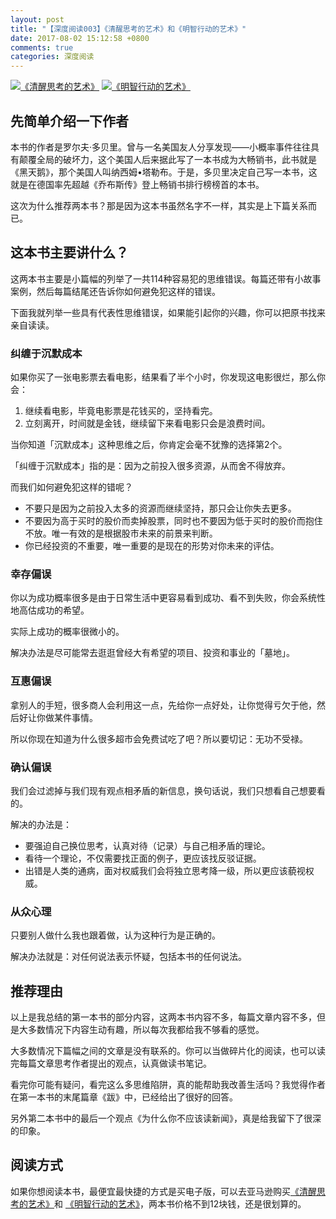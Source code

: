 ```yaml
---
layout: post
title: "【深度阅读003】《清醒思考的艺术》和《明智行动的艺术》"
date: 2017-08-02 15:12:58 +0800
comments: true
categories: 深度阅读
---
```


[![《清醒思考的艺术》](https://images-cn.ssl-images-amazon.com/images/I/51BlUKGfSWL._SX358_BO1,204,203,200_.jpg)](https://www.amazon.cn/dp/B00CFEYLU4/?ie=UTF8&tag=forecho0c-23)
[![《明智行动的艺术》](https://images-cn.ssl-images-amazon.com/images/I/51eZ7jSqNxL._SX358_BO1,204,203,200_.jpg)](https://www.amazon.cn/dp/B00GFFKJIC/?ie=UTF8&tag=forecho0c-23)

## 先简单介绍一下作者

本书的作者是罗尔夫·多贝里。曾与一名美国友人分享发现——小概率事件往往具有颠覆全局的破坏力，这个美国人后来据此写了一本书成为大畅销书，此书就是《黑天鹅》，那个美国人叫纳西姆•塔勒布。于是，多贝里决定自己写一本书，这就是在德国率先超越《乔布斯传》登上畅销书排行榜榜首的本书。

这次为什么推荐两本书？那是因为这本书虽然名字不一样，其实是上下篇关系而已。

<!--more-->

## 这本书主要讲什么？

这两本书主要是小篇幅的列举了一共114种容易犯的思维错误。每篇还带有小故事案例，然后每篇结尾还告诉你如何避免犯这样的错误。

下面我就列举一些具有代表性思维错误，如果能引起你的兴趣，你可以把原书找来亲自读读。

### 纠缠于沉默成本

如果你买了一张电影票去看电影，结果看了半个小时，你发现这电影很烂，那么你会：

1. 继续看电影，毕竟电影票是花钱买的，坚持看完。
2. 立刻离开，时间就是金钱，继续留下来看电影只会是浪费时间。

当你知道「沉默成本」这种思维之后，你肯定会毫不犹豫的选择第2个。

「纠缠于沉默成本」指的是：因为之前投入很多资源，从而舍不得放弃。

而我们如何避免犯这样的错呢？

- 不要只是因为之前投入太多的资源而继续坚持，那只会让你失去更多。
- 不要因为高于买时的股价而卖掉股票，同时也不要因为低于买时的股价而抱住不放。唯一有效的是根据股市未来的前景来判断。
- 你已经投资的不重要，唯一重要的是现在的形势对你未来的评估。

### 幸存偏误

你以为成功概率很多是由于日常生活中更容易看到成功、看不到失败，你会系统性地高估成功的希望。

实际上成功的概率很微小的。

解决办法是尽可能常去逛逛曾经大有希望的项目、投资和事业的「墓地」。

### 互惠偏误

拿别人的手短，很多商人会利用这一点，先给你一点好处，让你觉得亏欠于他，然后好让你做某件事情。

所以你现在知道为什么很多超市会免费试吃了吧？所以要切记：无功不受禄。

### 确认偏误

我们会过滤掉与我们现有观点相矛盾的新信息，换句话说，我们只想看自己想要看的。

解决的办法是：

- 要强迫自己换位思考，认真对待（记录）与自己相矛盾的理论。
- 看待一个理论，不仅需要找正面的例子，更应该找反驳证据。
- 出错是人类的通病，面对权威我们会将独立思考降一级，所以更应该藐视权威。

### 从众心理

只要别人做什么我也跟着做，认为这种行为是正确的。

解决办法就是：对任何说法表示怀疑，包括本书的任何说法。

## 推荐理由

以上是我总结的第一本书的部分内容，这两本书内容不多，每篇文章内容不多，但是大多数情况下内容生动有趣，所以每次我都给我不够看的感觉。

大多数情况下篇幅之间的文章是没有联系的。你可以当做碎片化的阅读，也可以读完每篇文章思考作者提出的观点，认真做读书笔记。

看完你可能有疑问，看完这么多思维陷阱，真的能帮助我改善生活吗？我觉得作者在第一本书的末尾篇章《跋》中，已经给出了很好的回答。

另外第二本书中的最后一个观点《为什么你不应该读新闻》，真是给我留下了很深的印象。

## 阅读方式

如果你想阅读本书，最便宜最快捷的方式是买电子版，可以去亚马逊购买[《清醒思考的艺术》](https://www.amazon.cn/dp/B00CFEYLU4/?ie=UTF8&tag=forecho0c-23)和
[《明智行动的艺术》](https://www.amazon.cn/dp/B00GFFKJIC/?ie=UTF8&tag=forecho0c-23)，两本书价格不到12块钱，还是很划算的。